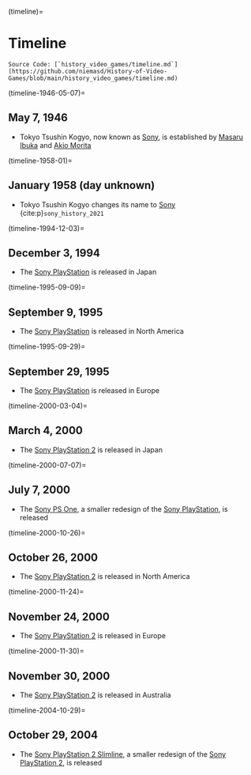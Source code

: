 (timeline)=
# Timeline

```{note}
Source Code: [`history_video_games/timeline.md`](https://github.com/niemasd/History-of-Video-Games/blob/main/history_video_games/timeline.md)
```

(timeline-1946-05-07)=
## May 7, 1946
* Tokyo Tsushin Kogyo, now known as [Sony](consoles-sony), is established by [Masaru Ibuka](people-masaru-ibuka) and [Akio Morita](people-akio-morita)

(timeline-1958-01)=
## January 1958 (day unknown)
* Tokyo Tsushin Kogyo changes its name to [Sony](consoles-sony) {cite:p}`sony_history_2021`

(timeline-1994-12-03)=
## December 3, 1994
* The [Sony PlayStation](consoles-sony-playstation) is released in Japan

(timeline-1995-09-09)=
## September 9, 1995
* The [Sony PlayStation](consoles-sony-playstation) is released in North America

(timeline-1995-09-29)=
## September 29, 1995
* The [Sony PlayStation](consoles-sony-playstation) is released in Europe

(timeline-2000-03-04)=
## March 4, 2000
* The [Sony PlayStation 2](consoles-sony-playstation-2) is released in Japan

(timeline-2000-07-07)=
## July 7, 2000
* The [Sony PS One](consoles-sony-playstation-ps-one), a smaller redesign of the [Sony PlayStation](consoles-sony-playstation), is released

(timeline-2000-10-26)=
## October 26, 2000
* The [Sony PlayStation 2](consoles-sony-playstation-2) is released in North America

(timeline-2000-11-24)=
## November 24, 2000
* The [Sony PlayStation 2](consoles-sony-playstation-2) is released in Europe

(timeline-2000-11-30)=
## November 30, 2000
* The [Sony PlayStation 2](consoles-sony-playstation-2) is released in Australia

(timeline-2004-10-29)=
## October 29, 2004
* The [Sony PlayStation 2 Slimline](consoles-sony-playstation-2-slimline), a smaller redesign of the [Sony PlayStation 2](consoles-sony-playstation-2), is released
